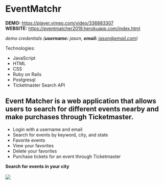 # EventMatchr

**DEMO:** https://player.vimeo.com/video/336883307
<br>
**WEBSITE:** https://eventmatcher2019.herokuapp.com/index.html

*demo credentials (**username:** jason, **email:** jason@email.com)*

Technologies:
- JavaScript
- HTML
- CSS
- Ruby on Rails
- Postgresql
- Ticketmaster Search API

## Event Matcher is a web application that allows users to search for different events nearby and make purchases through Ticketmaster.

- Login with a username and email
- Search for events by keyword, city, and state
- Favorite events
- View your favorites
- Delete your favorites
- Purchase tickets for an event through Ticketmaster

**Search for events in your city**
<br><br>
![](https://media.giphy.com/media/3h3uNcKpWFIEJo9qlz/giphy.gif)



